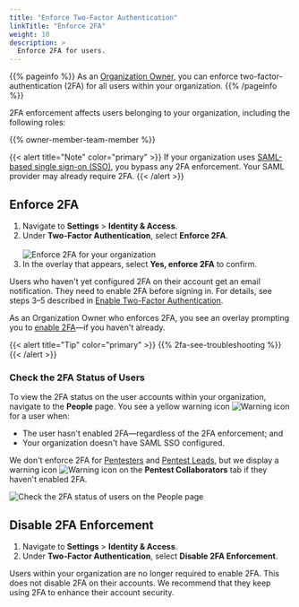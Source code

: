 ```yaml
---
title: "Enforce Two-Factor Authentication"
linkTitle: "Enforce 2FA"
weight: 10
description: >
  Enforce 2FA for users.
---
```


{{% pageinfo %}}
As an [Organization Owner](/getting-started/glossary/#organization-owner), you can enforce two-factor-authentication (2FA) for all users within your organization.
{{% /pageinfo %}}

2FA enforcement affects users belonging to your organization, including the following roles:

{{% owner-member-team-member %}}

{{< alert title="Note" color="primary" >}}
If your organization uses [SAML-based single sign-on (SSO)](/getting-started/sign-in/#saml-sso), you bypass any 2FA enforcement. Your SAML provider may already require 2FA.
{{< /alert >}}

## Enforce 2FA

1. Navigate to **Settings** > **Identity & Access**.
1. Under **Two-Factor Authentication**, select **Enforce 2FA**.<br><br>
  ![Enforce 2FA for your organization](/deepdive/Enforce2FA.png "Enforce 2FA for your organization")
1. In the overlay that appears, select **Yes, enforce 2FA** to confirm.

Users who haven't yet configured 2FA on their account get an email notification. They need to enable 2FA before signing in. For details, see steps 3–5 described in [Enable Two-Factor Authentication](/platform-deep-dive/cobalt-account/account-settings/#enable-two-factor-authentication).

As an Organization Owner who enforces 2FA, you see an overlay prompting you to [enable 2FA](/platform-deep-dive/cobalt-account/account-settings/#enable-two-factor-authentication)—if you haven't already.

{{< alert title="Tip" color="primary" >}}
{{% 2fa-see-troubleshooting %}}
{{< /alert >}}

### Check the 2FA Status of Users

To view the 2FA status on the user accounts within your organization, navigate to the **People** page. You see a yellow warning icon ![Warning icon](/icons/Warning.png "Warning icon") for a user when:

- The user hasn't enabled 2FA—regardless of the 2FA enforcement; and
- Your organization doesn't have SAML SSO configured.

We don't enforce 2FA for [Pentesters](/getting-started/glossary/#pentester) and [Pentest Leads](/getting-started/glossary/#pentest-lead), but we display a warning icon ![Warning icon](/icons/Warning.png "Warning icon") on the **Pentest Collaborators** tab if they haven't enabled 2FA.

![Check the 2FA status of users on the People page](/deepdive/Check2FAStatus.png "Check the 2FA status of users on the People page")

## Disable 2FA Enforcement

1. Navigate to **Settings** > **Identity & Access**.
1. Under **Two-Factor Authentication**, select **Disable 2FA Enforcement**.

Users within your organization are no longer required to enable 2FA. This does not disable 2FA on their accounts. We recommend that they keep using 2FA to enhance their account security.
